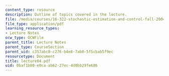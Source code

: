```yaml
---
content_type: resource
description: Outline of topics covered in the lecture.
file: /media/courses/16-322-stochastic-estimation-and-control-fall-2004/0baf1b80e0caab6227ec4d0bb29fe686_lecture04.pdf
file_type: application/pdf
learning_resource_types:
- Lecture Notes
ocw_type: OCWFile
parent_title: Lecture Notes
parent_type: CourseSection
parent_uid: c357abc0-c276-b4e8-7ab0-5f5cbab5f9ec
resourcetype: Document
title: lecture04.pdf
uid: 0baf1b80-e0ca-ab62-27ec-4d0bb29fe686
---
```

